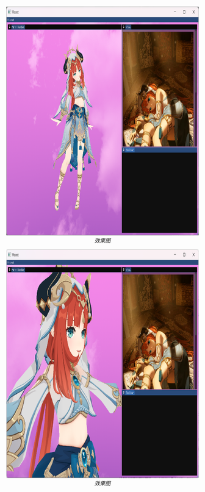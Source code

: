 <p align="center">
  <img src="img.png" width="900" height="600">
  <br>
  <em>效果图</em>
</p>

<p align="center">
  <img src="img_1.png" alt="图片描述" width="900" height="600">
  <br>
  <em>效果图</em>
</p>